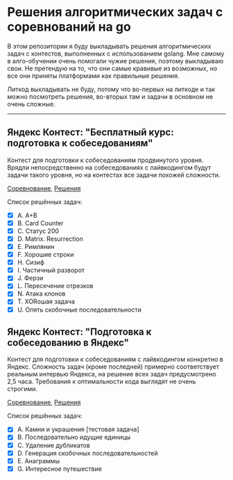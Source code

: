 # Решения алгоритмических задач с соревнований на go

В этом репозитории я буду выкладывать решения алгоритмических задач с контестов, выполненных с использованием golang. Мне самому в алго-обучении очень помогали чужие решения, поэтому выкладываю свои. Не претендую на то, что они самые кравивые из возможных, но все они приняты платформами как правильные решения.

Литкод выкладывать не буду, потому что во-первых на литкоде и так можно посмотреть решения, во-вторых там и задачи в основном не очень сложные.

---

## Яндекс Контест: "Бесплатный курс: подготовка к собеседованиям"

Контест для подготовки к собеседованиям продвинутого уровня. Врядли непосредственно на собеседованиях с лайвкодингом будут задачи такого уровня, но на контестах все задачи похожей сложности.

[Соревнование](https://contest.yandex.ru/contest/36783/enter/), [Решения](https://github.com/SavchenkoIM/algo-training-go/tree/main/yandex-free-algo-course)

Список решённых задач:

- [x] A. A+B
- [x] B. Card Counter
- [x] C. Статус 200
- [x] D. Matrix. Resurrection
- [x] E. Римлянин
- [x] F. Хорошие строки
- [x] H. Сизиф
- [x] I. Частичный разворот
- [x] J. Ферзи
- [x] L. Пересечение отрезков
- [x] N. Атака клонов
- [x] T. XORошая задача
- [x] U. Опять скобочные последовательности

## Яндекс Контест: "Подготовка к собеседованию в Яндекс"

Контест для подготовки к собеседованиям с лайвкодингом конкретно в Яндекс. Сложность задач (кроме последней) примерно соответствует реальным интервью Яндекса, на решение всех задач предусмотрено 2,5 часа. Требования к оптимальности кода выглядят не очень строгими.

[Соревнование](https://contest.yandex.ru/contest/8458/enter/), [Решения](https://github.com/SavchenkoIM/algo-training-go/tree/main/yandex-interview-training)

Список решённых задач:

- [x] A. Камни и украшения [тестовая задача]
- [x] B. Последовательно идущие единицы
- [x] C. Удаление дубликатов
- [x] D. Генерация скобочных последовательностей
- [x] E. Анаграммы
- [x] G. Интересное путешествие